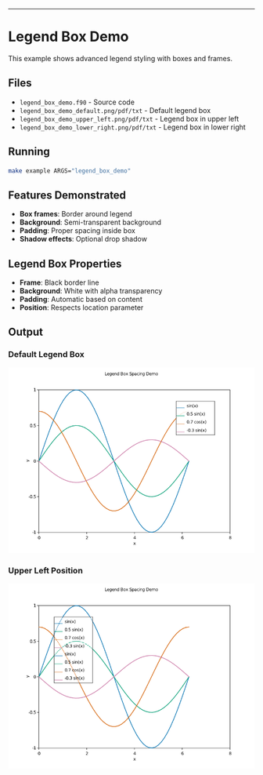 ---

# Legend Box Demo

This example shows advanced legend styling with boxes and frames.

## Files

- `legend_box_demo.f90` - Source code
- `legend_box_demo_default.png/pdf/txt` - Default legend box
- `legend_box_demo_upper_left.png/pdf/txt` - Legend box in upper left
- `legend_box_demo_lower_right.png/pdf/txt` - Legend box in lower right

## Running

```bash
make example ARGS="legend_box_demo"
```

## Features Demonstrated

- **Box frames**: Border around legend
- **Background**: Semi-transparent background
- **Padding**: Proper spacing inside box
- **Shadow effects**: Optional drop shadow

## Legend Box Properties

- **Frame**: Black border line
- **Background**: White with alpha transparency
- **Padding**: Automatic based on content
- **Position**: Respects location parameter

## Output

### Default Legend Box
![Default Legend Box](../media/examples/legend_box_demo_default.png)

### Upper Left Position
![Upper Left](../media/examples/legend_box_demo_upper_left.png)
